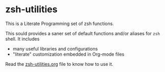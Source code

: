 # zsh-utilities

This is a Literate Programming set of zsh functions.

This sould provides a saner set of default functions and/or aliases for ```zsh```
shell. It includes
- many useful libraries and configurations
- "literate" customization embedded in Org-mode files

Read the [zsh-utilities.org](zsh-utilities.org) file to know how to use it.
